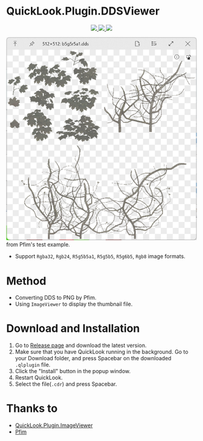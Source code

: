 # QuickLook.Plugin.DDSViewer
<p align="center">
    <a href="https://github.com/zhangkaihua88" alt="开发者">
        <img src="https://img.shields.io/badge/开发者-幻华-blue?logo=github">
    </a>
    <a href="https://github.com/zhangkaihua88/QuickLook.Plugin.DDSViewer" alt="GitHub all releases">
        <img src="https://img.shields.io/github/downloads/zhangkaihua88/QuickLook.Plugin.DDSViewer/total?color=success">
    </a>
    <a href="https://github.com/zhangkaihua88/QuickLook.Plugin.DDSViewer/releases" alt="GitHub release (latest by date)">
        <img src="https://img.shields.io/github/v/release/zhangkaihua88/QuickLook.Plugin.DDSViewer">
    </a>
</p> 

![](image/Screenshot.png)
from Pfim's test example.

- Support `Rgba32`, `Rgb24`, `R5g5b5a1`, `R5g5b5`, `R5g6b5`, `Rgb8` image formats.

# Method
- Converting DDS to PNG by Pfim.
- Using `ImageViewer` to display the thumbnail file.

# Download and Installation
1. Go to [Release page](https://github.com/zhangkaihua88/QuickLook.Plugin.DDSViewer/releases) and download the latest version.
2. Make sure that you have QuickLook running in the background. Go to your Download folder, and press Spacebar on the downloaded `.qlplugin` file.
3. Click the "Install" button in the popup window.
4. Restart QuickLook.
5. Select the file(`.cdr`) and press Spacebar.



# Thanks to
- [QuickLook.Plugin.ImageViewer](https://github.com/QL-Win/QuickLook/)
- [Pfim](https://github.com/nickbabcock/Pfim)
